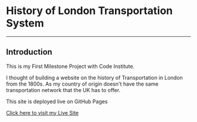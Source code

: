 # History of London Transportation System

---

## Introduction

This is my First Milestone Project with Code Institute.

I thought of building a website on the history of Transportation in London from the 1800s. As my country of origin 
doesn't have the same transportation network that the UK has to offer.

This site is deployed live on GitHub Pages

[Click here to visit my Live Site](https://douglas86.github.io/history-of-london-v2/)

[//]: # (When ready use this site to insert a screenshot of my website on all devices)
[//]: # (https://ui.dev/amiresponsive?url=https://douglas86.github.io/history-of-london-v2/index.html)